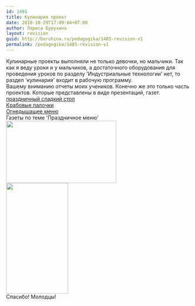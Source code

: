 ```yaml
---
id: 1491
title: Кулинария проект
date: 2018-10-29T17:09:04+07:00
author: Лариса Бурухина
layout: revision
guid: http://buruhina.ru/pedagogika/1485-revision-v1
permalink: /pedagogika/1485-revision-v1
---
```

Кулинарные проекты выполняли не только девочки, но мальчики. Так как я веду уроки и у мальчиков, а достаточного оборудования для проведения уроков по разделу 'Индустриальные технологии' нет, то раздел 'кулинария' входит в рабочую программу.  
Вашему вниманию отчеты моих учеников. Конечно же это только часть проектов. Которые представлены в виде презентаций, газет.  
[праздничный сладкий стол](http://buruhina.ru/wp-content/uploads/2018/10/праздничный-сладкий-стол.pptx)  
[Крабовые палочки](http://buruhina.ru/wp-content/uploads/2018/10/Крабовые-палочки.pptx)  
[Огнедышащее меню](http://buruhina.ru/wp-content/uploads/2018/10/Огнедышащее-меню.pptx)  
Газеты по теме 'Праздничное меню'  
[<img src="http://buruhina.ru/wp-content/uploads/2018/10/20181024_134603-300x169.jpg" alt="" width="300" height="169" class="alignnone size-medium wp-image-1489" srcset="http://buruhina.ru/wp-content/uploads/2018/10/20181024_134603-300x169.jpg 300w, http://buruhina.ru/wp-content/uploads/2018/10/20181024_134603-768x432.jpg 768w, http://buruhina.ru/wp-content/uploads/2018/10/20181024_134603-1024x576.jpg 1024w" sizes="(max-width: 300px) 100vw, 300px" />](http://buruhina.ru/wp-content/uploads/2018/10/20181024_134603.jpg)  
[<img src="http://buruhina.ru/wp-content/uploads/2018/10/20181024_134647-e1540807566411-169x300.jpg" alt="" width="169" height="300" class="alignnone size-medium wp-image-1490" srcset="http://buruhina.ru/wp-content/uploads/2018/10/20181024_134647-e1540807566411-169x300.jpg 169w, http://buruhina.ru/wp-content/uploads/2018/10/20181024_134647-e1540807566411-768x1365.jpg 768w, http://buruhina.ru/wp-content/uploads/2018/10/20181024_134647-e1540807566411-576x1024.jpg 576w" sizes="(max-width: 169px) 100vw, 169px" />](http://buruhina.ru/wp-content/uploads/2018/10/20181024_134647-e1540807566411.jpg)  
Спасибо! Молодцы!